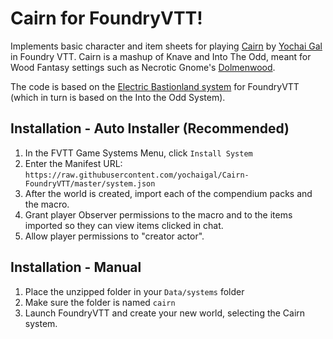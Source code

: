 # Cairn for FoundryVTT!

Implements basic character and item sheets for playing [Cairn](https://cairnrpg.com) by [Yochai Gal](https://newschoolrevolution.com) in Foundry VTT. Cairn is a mashup of Knave and Into The Odd, meant for Wood Fantasy settings such as Necrotic Gnome's [Dolmenwood](https://necroticgnome.com/collections/dolmenwood).

The code is based on the [Electric Bastionland system](https://github.com/mvdleden/electric-bastionland-FoundryVTT/) for FoundryVTT (which in turn is based on the Into the Odd System).

## Installation - Auto Installer (Recommended)

1. In the FVTT Game Systems Menu, click `Install System`
2. Enter the Manifest URL: `https://raw.githubusercontent.com/yochaigal/Cairn-FoundryVTT/master/system.json`
3. After the world is created, import each of the compendium packs and the macro.
4. Grant player Observer permissions to the macro and to the items imported so they can view items clicked in chat.
5. Allow player permissions to "creator actor".

## Installation - Manual

1. Place the unzipped folder in your `Data/systems` folder
2. Make sure the folder is named `cairn`
3. Launch FoundryVTT and create your new world, selecting the Cairn system.
